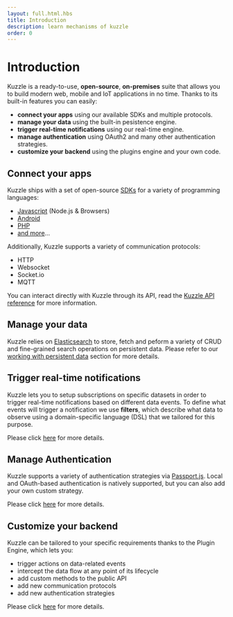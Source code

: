 ```yaml
---
layout: full.html.hbs
title: Introduction
description: learn mechanisms of kuzzle
order: 0
---
```


# Introduction

Kuzzle is a ready-to-use, **open-source**, **on-premises** suite that allows you to build modern web, mobile and IoT applications in no time. Thanks to its built-in features you can easily:

- **connect your apps** using our available SDKs and multiple protocols.
- **manage your data** using the built-in pesistence engine.
- **trigger real-time notifications** using our real-time engine.
- **manage authentication** using OAuth2 and many other authentication strategies.
- **customize your backend** using the plugins engine and your own code.

## Connect your apps

Kuzzle ships with a set of open-source [SDKs](/sdk) for a variety of programming languages:

- [Javascript](https://github.com/kuzzleio/sdk-javascript) (Node.js & Browsers)
- [Android](https://github.com/kuzzleio/sdk-android)
- [PHP](https://github.com/kuzzleio/sdk-php)
- [and more](/sdk)...

Additionally, Kuzzle supports a variety of communication protocols:

- HTTP
- Websocket
- Socket.io
- MQTT

You can interact directly with Kuzzle through its API, read the [Kuzzle API reference](/api/1) for more information.

## Manage your data

Kuzzle relies on [Elasticsearch](https://www.elastic.co/) to store, fetch and peform a variety of CRUD and fine-grained search operations on persistent data. Please refer to our [working with persistent data](/core/1/guide/essentials/persisted) section for more details.

## Trigger real-time notifications

Kuzzle lets you to setup subscriptions on specific datasets in order to trigger real-time notifications based on different data events.
To define what events will trigger a notification we use **filters**, which describe what data to observe using a domain-specific language (DSL) that we tailored for this purpose.

Please click [here](/core/1/guide/essentials/real-time) for more details.

## Manage Authentication

Kuzzle supports a variety of authentication strategies via [Passport.js](http://passportjs.org/). Local and OAuth-based authentication is natively supported, but you can also add your own custom strategy.

Please click [here](/core/1/guide/essentials/security) for more details.

## Customize your backend

Kuzzle can be tailored to your specific requirements thanks to the Plugin Engine, which lets you:

- trigger actions on data-related events
- intercept the data flow at any point of its lifecycle
- add custom methods to the public API
- add new communication protocols
- add new authentication strategies

Please click [here](/core/1/guide/essentials/plugins) for more details.
